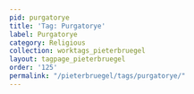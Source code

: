 ```yaml
---
pid: purgatorye
title: 'Tag: Purgatorye'
label: Purgatorye
category: Religious
collection: worktags_pieterbruegel
layout: tagpage_pieterbruegel
order: '125'
permalink: "/pieterbruegel/tags/purgatorye/"
---
```

